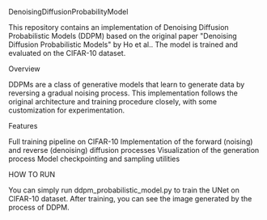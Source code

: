 DenoisingDiffusionProbabilityModel

This repository contains an implementation of Denoising Diffusion Probabilistic Models (DDPM) based on the original paper "Denoising Diffusion Probabilistic Models" by Ho et al.. 
The model is trained and evaluated on the CIFAR-10 dataset.

Overview

DDPMs are a class of generative models that learn to generate data by reversing a gradual noising process. 
This implementation follows the original architecture and training procedure closely, with some customization for experimentation.

Features

Full training pipeline on CIFAR-10
Implementation of the forward (noising) and reverse (denoising) diffusion processes
Visualization of the generation process
Model checkpointing and sampling utilities

HOW TO RUN

You can simply run ddpm_probabilistic_model.py to train the UNet on CIFAR-10 dataset. After training, you can see the image generated by the process of DDPM.
